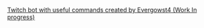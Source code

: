 [Twitch bot with useful commands created by Evergowst4 (Work In progress)](https://www.twitch.tv/Evergowst4 "Evergowst4")


